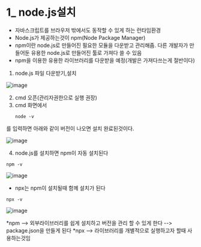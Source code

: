 # 1_ node.js설치
* 자바스크립트를 브라우저 밖에서도 동작할 수 있게 하는 런타임환경
* Node.js가 제공하는것이 npm(Node Package Manager)
* npm이란 node.js로 만들어진 필요한 모듈을 다운받고 관리해줌. 다른 개발자가 만들어둔 유용한 node.js로 만들어진 툴로 가져다 쓸 수 있음
* npm을 이용한 유용한 라이브러리를 다운받을 예정(개발은 가져다쓰는게 절반이다)


1. node.js 파일 다운받기,설치
   
![image](https://github.com/hyunju960429/node.js-connect/assets/145514544/6d68169f-35d2-409c-aa80-8833059df209)

2. cmd 오픈(관리자권한으로 실행 권장)
3. cmd 화면에서
   ```
   node -v
   ```
를 입력하면 아래와 같이 버전이 나오면 설치 완료된것이다.

![image](https://github.com/hyunju960429/node.js-connect/assets/145514544/0445efcb-9047-4a8e-be42-ac8fb802d7f7)

4. node.js를 설치하면 npm이 자동 설치된다
```
npm -v
```

![image](https://github.com/hyunju960429/node.js-connect/assets/145514544/0445efcb-9047-4a8e-be42-ac8fb802d7f7)
* npx는 npm이 설치될때 함께 설치가 된다
```
npx -v
```
![image](https://github.com/hyunju960429/node.js-connect/assets/145514544/4f0cd712-b063-429e-9ec9-6e8c89785991)

*npm --> 외부라이브러리를 쉽게 설치하고 버전을 관리 할 수 있게 한다 --> package.json을 만들게 된다
*npx --> 라이브러리를 개별적으로 실행하고자 할때 사용하는것임
